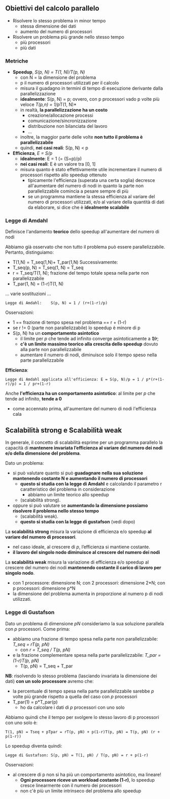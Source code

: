 ## Obiettivi del calcolo parallelo
- Risolvere lo stesso problema in minor tempo
    - stessa dimensione dei dati
    - aumento del numero di processori
- Risolvere un problema più grande nello stesso tempo
    - più processori
    - più dati

### Metriche
- **Speedup**, *S(p, N) = T(1, N)/T(p, N)*
    - con N = la dimensione del problema
    - p il numero di processori utilizzati per il calcolo
    - misura il guadagno in termini di tempo di esecuzione derivante dalla parallelizzazione
    - **idealmente**: S(p, N) = p; ovvero, con p processori vado p volte più veloce *T(p,n) = 1/p*T(1, N)*
    - in realtà, **la parallelizzazione ha un costo**
        - creazione/allocazione processi
        - comunicazione/sincronizzazione
        - distribuzione non bilanciata del lavoro
        - ...
    - inoltre, la maggior parte delle volte **non tutto il problema è parallelizzabile** 
    - quindi, **nei casi reali**: S(p, N) < p
- **Efficienza**, *E = S/p*
    - **idealmente**: E = 1 (= (S=p)/p) 
    - **nei casi reali**: E è un valore tra [0, 1]
    - misura quanto è stato effettivamente utile incrementare il numero di processori rispetto allo speedup ottenuto
        - tipicamente l'efficienza (superata una certa soglia) decresce all'aumentare del numero di nodi in quanto la parte non parallelizzabile comincia a pesare sempre di più
        - se un programma mantiene la stessa efficienza al variare del numero di processori utilizzati, e/o al variare della quantità di dati da elaborare, si dice che è **idealmente scalabile**


### Legge di Amdahl
Definisce l'andamento **teorico** dello speedup all'aumentare del numero di nodi 

Abbiamo già osservato che non tutto il problema può essere parallelizzabile. Pertanto, distinguiamo:
- T(1,N) = T_seq(1,N)+ T_par(1,N)
Successivamente:
- T_seq(p, N) = T_seq(1, N) = T_seq
- r = T_seq/T(1, N); frazione del tempo totale spesa nella parte non parallelizzabile
- T_par(1, N) = (1-r)T(1, N)

... varie sostituzioni ...

```
Legge di Amdahl:    S(p, N) = 1 / (r+(1-r)/p)
```

Osservazioni:
- 1 == frazione di tempo spesa nel problema == r + (1-r)
- se r != 0 (parte non parallelizzabile) lo speedup è minore di p
- S(p, N) ha un **comportamento asintotico**
    - il limite per *p* che tende ad infinito converge asintoticamente a **_1/r_**; 
    - **c'è un limite massimo teorico alla crescita dello speedup** dovuto alla parte non parallelizzabile
    - aumentare il numero di nodi, diminuisce solo il tempo speso nella parte parallelizzabile

**Efficienza**:
```
Legge di Amdahl applicata all'efficienza: E = S(p, N)/p = 1 / p*(r+(1-r)/p) = 1 / pr+(1-r)
```

Anche **l'efficienza ha un comportamento asintotico**: al limite per *p* che tende ad infinito, **tende a 0**
- come accennato prima, all'aumentare del numero di nodi l'efficienza cala




## Scalabilità strong e Scalabilità weak
In generale, il concetto di scalabilità esprime per un programma parallelo la capacità di **mantenere invariata l’efficienza al variare del numero dei nodi e/o della dimensione del problema**.

Dato un problema:
- si può valutare quanto si può **guadagnare nella sua soluzione mantenendo costante N e aumentando il numero di processori**
    - **questo si studia con la legge di Amdahl** e calcolando il parametro r caratteristico del problema in considerazione 
        - abbiamo un limite teorico allo speedup
    - (scalabilità strong).
- oppure si può valutare se **aumentando la dimensione possiamo risolvere il problema nello stesso tempo**
    - (scalabilità weak).
    - **questo si studia con la legge di gustafson** (vedi dopo)

La **scalabilità strong** misura la variazione di efficienza e/o speedup **al variare del numero di processori**.
- nel caso ideale, al crescere di *p*, l’efficienza si mantiene costante.
- **il lavoro del singolo nodo diminuisce al crescere del numero dei nodi**

La **scalabilità weak** misura la variazione di efficienza e/o speedup al crescere del numero dei nodi **mantenendo costante il carico di lavoro per singolo nodo**.
- con 1 processore: dimensione N; con 2 processori: dimensione 2\*N; con p processori: dimensione p\*N
- la dimensione del problema aumenta in proporzione al numero p di nodi utilizzati.



### Legge di Gustafson
Dato un problema di dimensione *pN* consideriamo la sua soluzione parallela con *p* processori. Come prima: 
- abbiamo una frazione di tempo spesa nella parte non parallelizzabile: *T_seq = rT(p, pN)* 
    - con *r = T_seq / T(p, pN)*
- e la frazione complementare spesa nella parte parallelizzabile: *T_par = (1-r)T(p, pN)*
    - T(p, pN) = T_seq + T_par

**NB**: risolvendo lo stesso problema (lasciando invariata la dimensione dei dati) **con un solo processore** avremo che:
- la percentuale di tempo spesa nella parte parallelizzabile sarebbe *p* volte più grande rispetto a quella del caso con *p* processori
- T_par(1) = p*T_par(p)
    - ho da calcolare i dati di *p* processori con uno solo

Abbiamo quindi che il tempo per svolgere lo stesso lavoro di p processori con uno solo è:

    T(1, pN) = Tseq + pTpar = rT(p, pN) + p(1-r)T(p, pN) = T(p, pN) (r + p(1-r))

Lo speedup diventa quindi:

    Legge di Gustafson: S(p, pN) = T(1, pN) / T(p, pN) = r + p(1-r)

Osservazioni:
- al crescere di p non si ha più un comportamento asintotico, ma lineare!
    - **Ogni processore riceve un workload costante (1-r)**, lo speedup cresce linearmente con il numero dei processori
    - non c'è più un limite intrinseco del problema allo speedup

